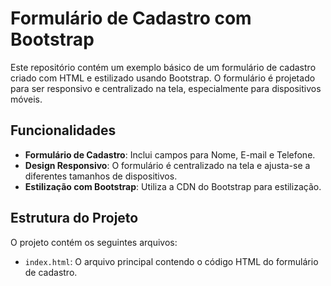 # Formulário de Cadastro com Bootstrap

Este repositório contém um exemplo básico de um formulário de cadastro criado com HTML e estilizado usando Bootstrap. O formulário é projetado para ser responsivo e centralizado na tela, especialmente para dispositivos móveis.

## Funcionalidades

- **Formulário de Cadastro**: Inclui campos para Nome, E-mail e Telefone.
- **Design Responsivo**: O formulário é centralizado na tela e ajusta-se a diferentes tamanhos de dispositivos.
- **Estilização com Bootstrap**: Utiliza a CDN do Bootstrap para estilização.

## Estrutura do Projeto

O projeto contém os seguintes arquivos:

- `index.html`: O arquivo principal contendo o código HTML do formulário de cadastro.